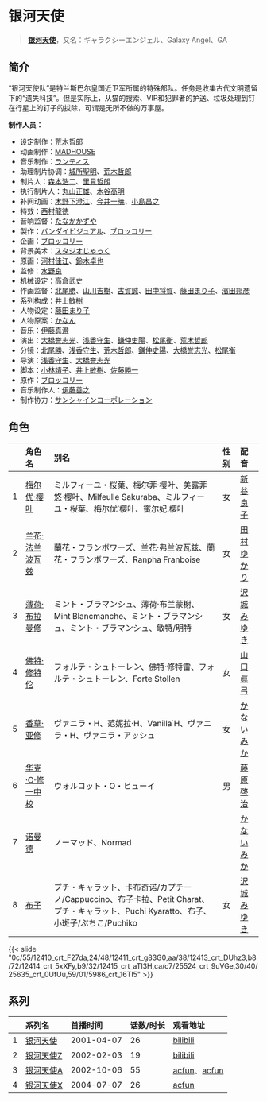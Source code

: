 # 银河天使


> <u>**[银河天使](https://bgm.tv/subject/4634)**</u>，又名：ギャラクシーエンジェル、Galaxy Angel、GA

## 简介

“银河天使队”是特兰斯巴尔皇国近卫军所属的特殊部队。任务是收集古代文明遗留下的“遗失科技”。但是实际上，从猫的搜索、VIP和犯罪者的护送、垃圾处理到钉在行星上的钉子的拔除，可谓是无所不做的万事屋。

**制作人员：**
- 设定制作：[荒木哲郎](https://bgm.tv/person/3212)
- 动画制作：[MADHOUSE](https://bgm.tv/person/603)
- 音乐制作：[ランティス](https://bgm.tv/person/57)
- 助理制片协调：[城所聖明](https://bgm.tv/person/15283)、[荒木哲郎](https://bgm.tv/person/3212)
- 制片人：[森本浩二](https://bgm.tv/person/3537)、[里見哲朗](https://bgm.tv/person/28737)
- 执行制片人：[丸山正雄](https://bgm.tv/person/914)、[木谷高明](https://bgm.tv/person/1062)
- 补间动画：[木野下澄江](https://bgm.tv/person/12878)、[今井一暁](https://bgm.tv/person/12613)、[小島昌之](https://bgm.tv/person/63752)
- 特效：[西村龍徳](https://bgm.tv/person/51658)
- 音响监督：[たなかかずや](https://bgm.tv/person/38)
- 製作：[バンダイビジュアル](https://bgm.tv/person/56)、[ブロッコリー](https://bgm.tv/person/34)
- 企画：[ブロッコリー](https://bgm.tv/person/34)
- 背景美术：[スタジオじゃっく](https://bgm.tv/person/11891)
- 原画：[河村佳江](https://bgm.tv/person/26421)、[鈴木卓也](https://bgm.tv/person/11414)
- 监修：[水野良](https://bgm.tv/person/513)
- 机械设定：[高倉武史](https://bgm.tv/person/11711)
- 作画监督：[北尾勝](https://bgm.tv/person/3214)、[山川吉樹](https://bgm.tv/person/958)、[古賀誠](https://bgm.tv/person/1191)、[田中将賀](https://bgm.tv/person/3269)、[藤田まり子](https://bgm.tv/person/385)、[濱田邦彦](https://bgm.tv/person/3078)
- 系列构成：[井上敏樹](https://bgm.tv/person/386)
- 人物设定：[藤田まり子](https://bgm.tv/person/385)
- 人物原案：[かなん](https://bgm.tv/person/384)
- 音乐：[伊藤真澄](https://bgm.tv/person/383)
- 演出：[大橋誉志光](https://bgm.tv/person/382)、[浅香守生](https://bgm.tv/person/40)、[鎌仲史陽](https://bgm.tv/person/13521)、[松尾衡](https://bgm.tv/person/2567)、[荒木哲郎](https://bgm.tv/person/3212)
- 分镜：[北尾勝](https://bgm.tv/person/3214)、[浅香守生](https://bgm.tv/person/40)、[荒木哲郎](https://bgm.tv/person/3212)、[鎌仲史陽](https://bgm.tv/person/13521)、[大橋誉志光](https://bgm.tv/person/382)、[松尾衡](https://bgm.tv/person/2567)
- 导演：[浅香守生](https://bgm.tv/person/40)、[大橋誉志光](https://bgm.tv/person/382)
- 脚本：[小林靖子](https://bgm.tv/person/345)、[井上敏樹](https://bgm.tv/person/386)、[佐藤勝一](https://bgm.tv/person/822)
- 原作：[ブロッコリー](https://bgm.tv/person/34)
- 音乐制作人：[伊藤善之](https://bgm.tv/person/52)
- 制作协力：[サンシャインコーポレーション](https://bgm.tv/person/57271)

## 角色

|     |   角色名   |   别名  | 性别 |  配音  |
|:--- |:------  |:----      |:---  |:--   |
| 1 | [梅尔优·樱叶](https://bgm.tv/character/12410) | ミルフィーユ・桜葉、梅尔菲·樱叶、美露菲悠·樱叶、Milfeulle Sakuraba、ミルフィーユ・桜葉、梅尔优˙樱叶、蜜尔妃.樱叶 | 女 | [新谷良子](https://bgm.tv/person/4305) |
| 2 | [兰花·法兰波瓦兹](https://bgm.tv/character/12411) | 蘭花・フランボワーズ、兰花·弗兰波瓦兹、蘭花・フランボワーズ、Ranpha Franboise | 女 | [田村ゆかり](https://bgm.tv/person/3965) |
| 3 | [薄荷·布拉曼修](https://bgm.tv/character/12413) | ミント・ブラマンシュ、薄荷·布兰蒙榭、Mint Blancmanche、ミント・ブラマンシュ、ミント・ブラマンシュ、敏特/明特 | 女 | [沢城みゆき](https://bgm.tv/person/4244) |
| 4 | [佛特·修特伦](https://bgm.tv/character/12414) | フォルテ・シュトーレン、佛特·修特雷、フォルテ・シュトーレン、Forte Stollen | 女 | [山口眞弓](https://bgm.tv/person/4057) |
| 5 | [香草·亚修](https://bgm.tv/character/12415) | ヴァニラ・H、范妮拉·H、Vanilla˙H、ヴァニラ・H、ヴァニラ・アッシュ | 女 | [かないみか](https://bgm.tv/person/3896) |
| 6 | [华克·O·修一中校](https://bgm.tv/character/25524) | ウォルコット・O・ヒューイ | 男 | [藤原啓治](https://bgm.tv/person/4016) |
| 7 | [诺曼德](https://bgm.tv/character/25635) | ノーマッド、Normad |  | [かないみか](https://bgm.tv/person/3896) |
| 8 | [布子](https://bgm.tv/character/5986) | プチ・キャラット、卡布奇诺/カプチーノ/Cappuccino、布子卡拉、Petit Charat、プチ・キャラット、Puchi Kyaratto、布子、小斑子/ぷちこ/Puchiko | 女 | [沢城みゆき](https://bgm.tv/person/4244) |

{{< slide "0c/55/12410_crt_F27da,24/48/12411_crt_g83G0,aa/38/12413_crt_DUhz3,b8/72/12414_crt_5xXFy,b9/32/12415_crt_aTI3H,ca/c7/25524_crt_9uVGe,30/40/25635_crt_0UfUu,59/01/5986_crt_16TI5" >}}

## 系列

|     |   系列名   |   首播时间  | 话数/时长  | 观看地址 |
|:---  |:------    |:----      |:---       |:---  |
| 1 |[银河天使](https://bgm.tv/subject/4634)| 2001-04-07 | 26 | [bilibili](https://www.bilibili.com/bangumi/play/ss1942)  |
| 2 |[银河天使Z](https://bgm.tv/subject/4635)| 2002-02-03 | 19 | [bilibili](https://www.bilibili.com/bangumi/play/ss1943)  |
| 3 |[银河天使A](https://bgm.tv/subject/18082)| 2002-10-06 | 55 | [acfun](https://www.acfun.cn/v/ac3819724)、[acfun](https://www.acfun.cn/v/ac3819747)  |
| 4 |[银河天使X](https://bgm.tv/subject/18083)| 2004-07-07 | 26 | [acfun](https://www.acfun.cn/v/ac3819764)  |



